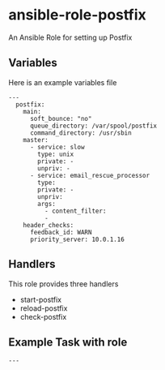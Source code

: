 # ansible-role-postfix
 An Ansible Role for setting up Postfix

 ## Variables

 Here is an example variables file

 ```
 ---
   postfix:
     main:
       soft_bounce: "no"
       queue_directory: /var/spool/postfix
       command_directory: /usr/sbin
     master:
       - service: slow
         type: unix
         private: -
         unpriv: -
       - service: email_rescue_processor
         type:
         private: -
         unpriv:
         args:
           - content_filter:
           -
     header_checks:
       feedback_id: WARN
       priority_server: 10.0.1.16

 ```

 ## Handlers

 This role provides three handlers

 * start-postfix
 * reload-postfix
 * check-postfix

 ## Example Task with role

 ```
 ---

 ```
